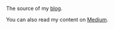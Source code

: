 The source of my [blog](https://blog.slouch.dev/).

You can also read my content on [Medium](https://medium.com/@slouchd).
